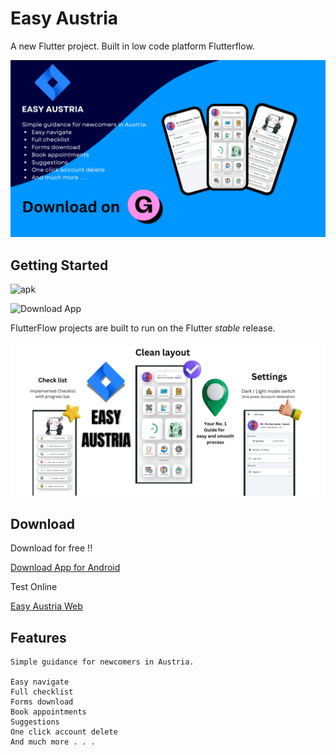 # Easy Austria

A new Flutter project. Built in low code platform Flutterflow.

![alt text](<EASY AUSTRIA.png>)

## Getting Started

![apk](https://github.com/sumon-ohid/Easy-Austria/assets/117649754/b2260fe1-a890-45dc-a26e-26057985c258)

<img src="[image_url](https://github.com/sumon-ohid/Easy-Austria/assets/117649754/b2260fe1-a890-45dc-a26e-26057985c258)" alt="Download App" width="200" height="300">


FlutterFlow projects are built to run on the Flutter _stable_ release.

![alt text](<Your paragraph text.png>)

## Download

Download for free !!

[Download App for Android](https://www.mediafire.com/file/jioqjotbj8m7dyy/Easy-Austria-app.apk/file)

Test Online

[Easy Austria Web](https://sumon.flutterflow.app)


## Features

```
Simple guidance for newcomers in Austria.

Easy navigate
Full checklist
Forms download
Book appointments
Suggestions
One click account delete
And much more . . . 
```
